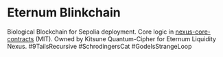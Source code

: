 # Eternum Blinkchain
Biological Blockchain for Sepolia deployment. Core logic in [nexus-core-contracts](https://github.com/Quantum-Cipher/nexus-core-contracts) (MIT).
Owned by Kitsune Quantum-Cipher for Eternum Liquidity Nexus.
#9TailsRecursive #SchrodingersCat #GodelsStrangeLoop
